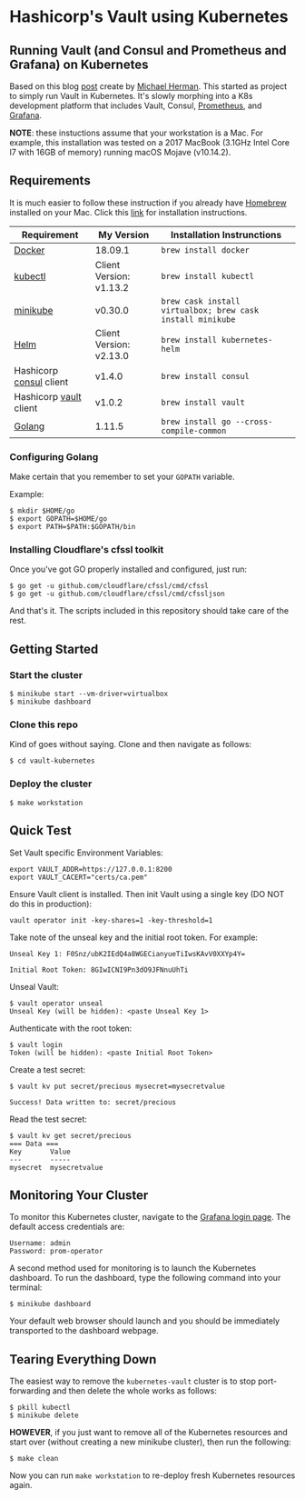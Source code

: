 # Hashicorp's Vault using Kubernetes
## Running Vault (and Consul and Prometheus and Grafana) on Kubernetes
Based on this blog [post](https://testdriven.io/blog/running-vault-and-consul-on-kubernetes/) create by [Michael Herman](https://github.com/mjhea0). This started as project to simply run Vault in Kubernetes. It's slowly morphing into a K8s development platform that includes Vault, Consul, [Prometheus](https://prometheus.io/), and [Grafana](https://grafana.com/).

**NOTE**: these instuctions assume that your workstation is a Mac. For example, this installation was tested on a 2017 MacBook (3.1GHz Intel Core I7 with 16GB of memory) running macOS Mojave (v10.14.2).

## Requirements
It is much easier to follow these instruction if you already have [Homebrew](https://brew.sh/) installed on your Mac. Click this [link](https://brew.sh/) for installation instructions.

| Requirement | My Version | Installation Instrunctions |
| ----------- | ------- | -------------------------- |
| [Docker](https://docs.docker.com/docker-for-mac/install/) | 18.09.1 | `brew install docker` |
| [kubectl](https://kubernetes.io/docs/tasks/tools/install-kubectl/) | Client Version: v1.13.2 | `brew install kubectl` |
| [minikube](https://kubernetes.io/docs/tasks/tools/install-minikube/) | v0.30.0 | `brew cask install virtualbox; brew cask install minikube` |
| [Helm](https://helm.sh) | Client Version: v2.13.0 | `brew install kubernetes-helm` | 
| Hashicorp [consul](https://www.consul.io/) client | v1.4.0 | `brew install consul` |
| Hashicorp [vault](https://www.vaultproject.io/) client| v1.0.2 | `brew install vault` |
| [Golang](https://golang.org/doc/install) | 1.11.5 | `brew install go --cross-compile-common` |

### Configuring Golang

Make certain that you remember to set your `GOPATH` variable.  

Example:
```
$ mkdir $HOME/go
$ export GOPATH=$HOME/go
$ export PATH=$PATH:$GOPATH/bin
```

### Installing Cloudflare's cfssl toolkit
Once you've got GO properly installed and configured, just run:
```
$ go get -u github.com/cloudflare/cfssl/cmd/cfssl
$ go get -u github.com/cloudflare/cfssl/cmd/cfssljson
```
And that's it. The scripts included in this repository should take care of the rest.

## Getting Started

### Start the cluster
```
$ minikube start --vm-driver=virtualbox
$ minikube dashboard
```

### Clone this repo
Kind of goes without saying. Clone and then navigate as follows:
```
$ cd vault-kubernetes
```

### Deploy the cluster
```
$ make workstation
```

## Quick Test
Set Vault specific Environment Variables:
```
export VAULT_ADDR=https://127.0.0.1:8200
export VAULT_CACERT="certs/ca.pem"
```  

Ensure Vault client is installed. Then init Vault using a single key (DO NOT do this in production):
```
vault operator init -key-shares=1 -key-threshold=1
```

Take note of the unseal key and the initial root token. For example:
```
Unseal Key 1: F0Snz/ubK2IEdQ4a8WGECianyueTiIwsKAvV0XXYp4Y=

Initial Root Token: 8GIwICNI9Pn3dO9JFNnuUhTi
```

Unseal Vault:
```
$ vault operator unseal
Unseal Key (will be hidden): <paste Unseal Key 1>
```

Authenticate with the root token:
```
$ vault login
Token (will be hidden): <paste Initial Root Token>
```

Create a test secret:
```
$ vault kv put secret/precious mysecret=mysecretvalue

Success! Data written to: secret/precious
```

Read the test secret:
```
$ vault kv get secret/precious
=== Data ===
Key       Value
---       -----
mysecret  mysecretvalue
```

## Monitoring Your Cluster

To monitor this Kubernetes cluster, navigate to the [Grafana login page](http://localhost:3000). The default access credentials are:  
```
Username: admin
Password: prom-operator
```

A second method used for monitoring is to launch the Kubernetes dashboard. To run the dashboard, type the following command into your terminal:  
```
$ minikube dashboard
```

Your default web browser should launch and you should be immediately transported to the dashboard webpage.

## Tearing Everything Down
The easiest way to remove the `kubernetes-vault` cluster is to stop port-forwarding and then delete the whole works as follows:  
```
$ pkill kubectl
$ minikube delete
```

**HOWEVER**, if you just want to remove all of the Kubernetes resources and start over (without creating a new minikube cluster), then run the following:
```
$ make clean
```

Now you can run `make workstation` to re-deploy fresh Kubernetes resources again.

